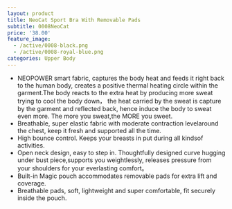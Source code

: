 ```yaml
---
layout: product
title: NeoCat Sport Bra With Removable Pads
subtitle: 0008NeoCat 
price: '38.00'
feature_image:
  - /active/0008-black.png
  - /active/0008-royal-blue.png
categories: Upper Body
---
```


- NEOPOWER smart fabric, captures the body heat and feeds it right back to the human body, creates a positive thermal heating circle within the garment.The body reacts to the extra heat by producing more sweat trying to cool the body down， the heat carried by the sweat is capture by the garment and reflected back, hence induce the body to sweat even more. The more you sweat,the MORE you sweet.                        
- Breathable, super elastic fabric with moderate contraction levelaround the chest, keep it fresh and supported all the time. 
- High bounce control. Keeps your breasts in put during all kindsof activities.
- Open neck design, easy to step in. Thoughtfully designed curve hugging under bust piece,supports you weightlessly, releases pressure from your shoulders for your everlasting comfort。
- Built-in Magic pouch accommodates removable pads for extra lift and coverage.  
- Breathable pads, soft, lightweight and super comfortable, fit securely inside the pouch.